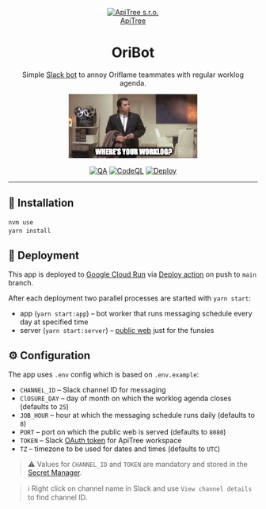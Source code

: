 <p align="center">
<a href="https://github.com/ApiTreeCZ">
<img alt="ApiTree s.r.o." src="https://www.apitree.cz/static/images/logo-header.svg" width="120" />
<br>
ApiTree
</a>
</p>
<h1 align="center">OriBot</h1>

<p align="center">
Simple <a href="https://api.slack.com/apps/A0422H11QKS">Slack bot</a> to annoy Oriflame teammates with regular worklog agenda.
</p>

<p align="center">
<img alt="Where's your worklog?" src="./public/wheres-your-worklog.gif">
</p>

<p align="center">
<a href="https://github.com/rozsival/oribot/actions/workflows/qa.yml"><img alt="QA" src="https://github.com/rozsival/oribot/actions/workflows/qa.yml/badge.svg"></a>
<a href="https://github.com/rozsival/oribot/actions/workflows/codeql.yml"><img alt="CodeQL" src="https://github.com/rozsival/oribot/actions/workflows/codeql.yml/badge.svg"></a>
<a href="https://github.com/rozsival/oribot/actions/workflows/deploy.yml"><img alt="Deploy" src="https://github.com/rozsival/oribot/actions/workflows/deploy.yml/badge.svg"></a>

<hr>

## 💾 Installation

```bash
nvm use
yarn install
```

## 🚀 Deployment

This app is deployed to [Google Cloud Run](https://console.cloud.google.com/run/detail/europe-central2/oribot/)
via [Deploy action](.github/workflows/deploy.yml) on push to `main` branch.

After each deployment two parallel processes are started with `yarn start`:

- app (`yarn start:app`) – bot worker that runs messaging schedule every day at specified time
- server (`yarn start:server`) – [public web](https://oribot-vpnvbwijja-lm.a.run.app) just for the funsies

## ⚙️ Configuration

The app uses `.env` config which is based on `.env.example`:

- `CHANNEL_ID` – Slack channel ID for messaging
- `ClOSURE_DAY` – day of month on which the worklog agenda closes (defaults to `25`)
- `JOB_HOUR` – hour at which the messaging schedule runs daily (defaults to `8`)
- `PORT` – port on which the public web is served (defaults to `8080`)
- `TOKEN` – Slack [OAuth token](https://api.slack.com/apps/A0422H11QKS/oauth?) for ApiTree workspace
- `TZ` – timezone to be used for dates and times (defaults to `UTC`)

> ⚠️ Values for `CHANNEL_ID` and `TOKEN` are mandatory and stored in
> the [Secret Manager](https://console.cloud.google.com/security/secret-manager?project=apitree-oribot).

> ℹ️ Right click on channel name in Slack and use `View channel details` to find channel ID.
